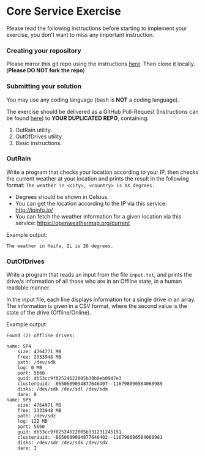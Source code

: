 # Core Service Exercise 
Please read the following instructions before starting to implement your exercise, you don't want to miss any important instruction.

### Creating your repository 

Please mirror this git repo using the instructions [here](https://help.github.com/articles/duplicating-a-repository). Then clone it locally. 
(**Please DO NOT fork the repo**)

### Submitting your solution

You may use any coding language (bash is **NOT** a coding language).

The exercise should be delivered as a GitHub Pull-Request (Instructions can be found [here](https://help.github.com/en/articles/creating-a-pull-request)) to **YOUR DUPLICATED REPO**, containing:  
1. OutRain utility.
2. OutOfDrives utility. 
3. Basic instructions.


### OutRain
Write a program that checks your location according to your IP, then checks the current weather at your location and prints the result in the following format: 
`The weather in <city>, <country> is XX degrees.`

* Degrees should be shown in Celsius.
* You can get the location according to the IP via this service: http://ipinfo.io/ 
* You can fetch the weather information for a given location via this service: https://openweathermap.org/current

Example output:

~~~
The weather in Haifa, IL is 26 degrees.
~~~

### OutOfDrives

Write a program that reads an input from the file `input.txt`, and prints the drive/s information of all those who are in an Offline state, in a human readable manner.  

In the input file, each line displays information for a single drive in an array. 
The information is given in a CSV format, where the second value is the state of the drive (Offline/Online).

Example output: 
~~~
Found (2) offline drives: 

name: SP4
	size: 4764771 MB
	free: 2333948 MB
	path: /dev/sdk
	log: 0 MB
	port: 5660
	guid: db53cc9f02524622005b30b0eb0947e3
	clusterUuid: -8650609094877646407--116798096584060989
	disks: /dev/sdk /dev/sdl /dev/sdm
	dare: 0
name: SP5
	size: 4764971 MB
	free: 3333948 MB
	path: /dev/sdz
	log: 122 MB
	port: 5660
	guid: db53cc9f02524622005b331231245151
	clusterUuid: -8650609094877646402--116798096584060981
	disks: /dev/sdr /dev/sdk /dev/sdx
	dare: 1
~~~
